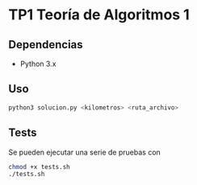 # TP1 Teoría de Algoritmos 1

## Dependencias

- Python 3.x

## Uso

```sh
python3 solucion.py <kilometros> <ruta_archivo>
```

## Tests

Se pueden ejecutar una serie de pruebas con

```sh
chmod +x tests.sh
./tests.sh
```
